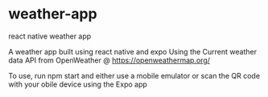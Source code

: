 # weather-app
react native weather app

A weather app built using react native and expo Using the Current weather data API from OpenWeather @ https://openweathermap.org/

To use, run npm start and either use a mobile emulator or scan the QR code with your obile device using the Expo app
